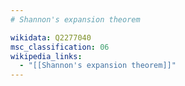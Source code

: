 ```yaml
---
# Shannon's expansion theorem

wikidata: Q2277040
msc_classification: 06
wikipedia_links:
  - "[[Shannon's expansion theorem]]"
---
```

